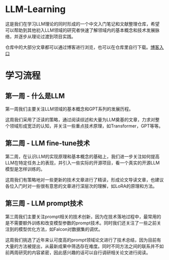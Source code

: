 # LLM-Learning
这是我们在学习LLM理论的同时形成的一个中文入门笔记和文献整理仓库，希望可以帮助到其他初入LLM领域的研究者快速了解领域内的基本概念和技术发展脉络，并逐步从理论过渡到项目实践。

仓库中的大部分文章都可以通过博客进行浏览，也可以在仓库里自行下载。[博客入口](https://llm-frame-group.github.io/)

# 学习流程

## 第一周 - 什么是LLM

第一周我们主要关注LLM领域的基本概念和GPT系列的发展历程。

这周我们采用了泛读的策略，通过阅读综述和大量为LLM奠基的文章，力求对整个领域形成宽泛的认知，并关注一些重点技术原理，如Transformer，GPT等等。



## 第二周 - LLM fine-tune技术

第二周，在认识LLM的实现原理和基本概念的基础上，我们进一步关注如何提高LLM在特定任务上的表现，并引入一些实际的开源项目，看一个真实的开源LLM模型是怎样训练的。

这周我们有策略地对一些更新的技术文章进行了精读，形成论文导读文章，也建议各位入门时对一些很有意思的文章进行深层次的理解，如LoRA的原理和方法。



## 第三周 - LLM prompt技术

第三周我们主要关注prompt相关的技术创新，因为在技术落地过程中，最常用的是不需要额外训练和改变模型参数的prompt技术。同时我们还关注了一些之前关注到的模型优化方法，如Falcon对数据集的调优。

这周我们挑选了近年来认可度高的prompt领域论文进行了技术总结，因为目前有大量的方法被提出，从最新成果中筛选存在难度。同时不同方法之间的联系并不如前两周研究的内容紧密，因此感兴趣的话可以自行调研相关论文进行阅读。
